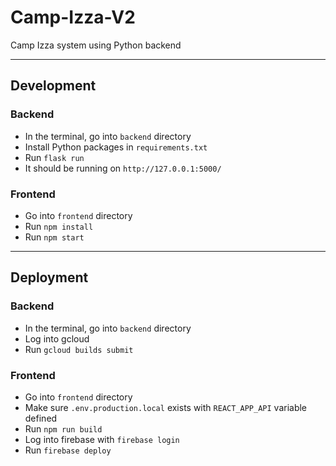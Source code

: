 # Camp-Izza-V2

Camp Izza system using Python backend

---

## Development

### Backend

- In the terminal, go into `backend` directory
- Install Python packages in `requirements.txt`
- Run `flask run`
- It should be running on `http://127.0.0.1:5000/`

### Frontend

- Go into `frontend` directory
- Run `npm install`
- Run `npm start`

---

## Deployment

### Backend

- In the terminal, go into `backend` directory
- Log into gcloud
- Run `gcloud builds submit`

### Frontend

- Go into `frontend` directory
- Make sure `.env.production.local` exists with `REACT_APP_API` variable defined
- Run `npm run build`
- Log into firebase with `firebase login`
- Run `firebase deploy`
